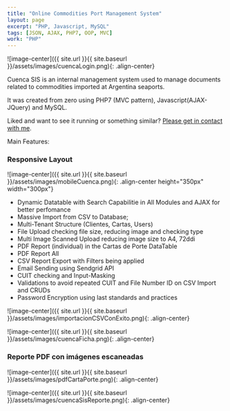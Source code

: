 ```yaml
---
title: "Online Commodities Port Management System"
layout: page
excerpt: "PHP, Javascript, MySQL"
tags: [JSON, AJAX, PHP7, OOP, MVC]
work: "PHP"
---
```

![image-center]({{ site.url }}{{ site.baseurl }}/assets/images/cuencaLogin.png){: .align-center}

Cuenca SIS is an internal management system used to manage documents related to commodities imported at Argentina seaports.

It was created from zero using PHP7 (MVC pattern), Javascript(AJAX-JQuery) and MySQL.

Liked and want to see it running or something similar? <a href="/hire-me#contact-form">Please get in contact with me</a>.

Main Features:

### Responsive Layout ###
![image-center]({{ site.url }}{{ site.baseurl }}/assets/images/mobileCuenca.png){: .align-center height="350px" width="300px"}

- Dynamic Datatable with Search Capabilitie in All Modules and AJAX for better perfomance
- Massive Import from CSV to Database;
- Multi-Tenant Structure (Clientes, Cartas, Users)
- File Upload checking file size, reducing image and checking type
- Multi Image Scanned Upload reducing image size to A4, 72ddi
- PDF Report (individual) in the Cartas de Porte DataTable
- PDF Report All
- CSV Report Export with Filters being applied
- Email Sending using Sendgrid API
- CUIT checking and Input-Masking
- Validations to avoid repeated CUIT and File Number ID on CSV Import and CRUDs
- Password Encryption using last standards and practices

![image-center]({{ site.url }}{{ site.baseurl }}/assets/images/importacionCSVConExito.png){: .align-center}

![image-center]({{ site.url }}{{ site.baseurl }}/assets/images/cuencaFicha.png){: .align-center}

### Reporte PDF con imágenes escaneadas ##

![image-center]({{ site.url }}{{ site.baseurl }}/assets/images/pdfCartaPorte.png){: .align-center}

![image-center]({{ site.url }}{{ site.baseurl }}/assets/images/cuencaSisReporte.png){: .align-center}

